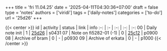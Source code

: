 +++
title = 'fri 11.04.25'
date = '2025-04-11T04:30:36+07:00'
draft = false
type = 'notes'
authors = ['viridi']
tags = ['daily-notes']
categories = ['to-do']
url = '25d26'
+++

{{< center >}}
id | activity | status | link | info
:-: | :- | :-: | :-: | :-:
00 | Daily note init        | 1 | [25d26](/notes/25d26) | s0431
07 | Note on fi5282-01 (-1) | 0 | [25c12](/notes/25c12) | p0900
08 | Archive of bram        | 0 | - | p0930
09 | Archive of erkata      | 0 | - | p1000
{{< /center >}}
